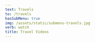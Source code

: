```yaml
---
text: Travels
to: /travels
hasSubMenu: true
img: /assets/static/submenu-travels.jpg
verb: watch
title: Travel Videos
---
```


